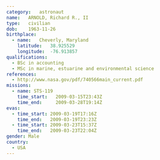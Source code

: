 ```yaml
---
category:	astronaut
name:	ARNOLD, Richard R., II
type:	civilian
dob:	1963-11-26
birthplace:
  - name:	Cheverly, Maryland
    latitude:	38.925529
    longitude:	-76.913857
qualifications:
  - BSc in accounting
  - MSc in marine, estuarine and environmental science
references:
  - http://www.nasa.gov/pdf/740566main_current.pdf
missions:
  - name: STS-119
    time_start:   2009-03-15T23:43Z
    time_end:     2009-03-28T19:14Z
evas:
  - time_start: 2009-03-19T17:16Z
    time_end:   2009-03-19T23:23Z
  - time_start: 2009-03-23T15:37Z
    time_end:   2009-03-23T22:04Z
gender:	Male
country:
  - USA
---
```


